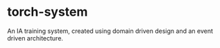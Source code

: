 # torch-system
An IA training system, created using domain driven design and an event driven architecture.
